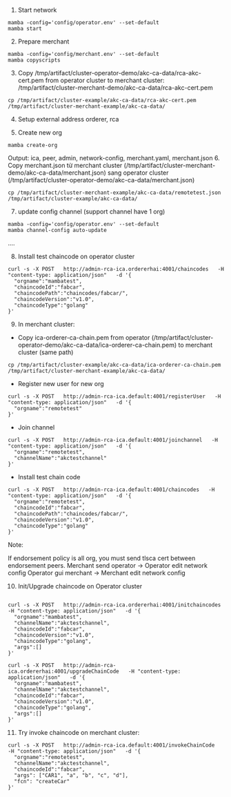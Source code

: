 1. Start network
```
mamba -config='config/operator.env' --set-default
mamba start
```

2. Prepare merchant
```
mamba -config='config/merchant.env' --set-default
mamba copyscripts
```

3. Copy /tmp/artifact/cluster-operator-demo/akc-ca-data/rca-akc-cert.pem from operator cluster to merchant cluster: /tmp/artifact/cluster-merchant-demo/akc-ca-data/rca-akc-cert.pem
```
cp /tmp/artifact/cluster-example/akc-ca-data/rca-akc-cert.pem /tmp/artifact/cluster-merchant-example/akc-ca-data/
```

4. Setup external address orderer, rca

5. Create new org
```
mamba create-org
```
Output: ica, peer, admin, network-config, merchant.yaml, merchant.json
6. Copy merchant.json từ merchant cluster (/tmp/artifact/cluster-merchant-demo/akc-ca-data/merchant.json) sang operator cluster (/tmp/artifact/cluster-operator-demo/akc-ca-data/merchant.json)

```
cp /tmp/artifact/cluster-merchant-example/akc-ca-data/remotetest.json /tmp/artifact/cluster-example/akc-ca-data/
```
7. update config channel (support channel have 1 org)

```
mamba -config='config/operator.env' --set-default
mamba channel-config auto-update
```
....

8. Install test chaincode on operator cluster
```
curl -s -X POST   http://admin-rca-ica.ordererhai:4001/chaincodes   -H "content-type: application/json"   -d '{
  "orgname":"mambatest",
  "chaincodeId":"fabcar",
  "chaincodePath":"chaincodes/fabcar/",
  "chaincodeVersion":"v1.0",
  "chaincodeType":"golang"
}'
```

9. In merchant cluster:

- Copy ica-orderer-ca-chain.pem from operator (/tmp/artifact/cluster-operator-demo/akc-ca-data/ica-orderer-ca-chain.pem) to merchant cluster (same path)
```
cp /tmp/artifact/cluster-example/akc-ca-data/ica-orderer-ca-chain.pem /tmp/artifact/cluster-merchant-example/akc-ca-data/
```

- Register new user for new org
```
curl -s -X POST   http://admin-rca-ica.default:4001/registerUser   -H "content-type: application/json"   -d '{
  "orgname":"remotetest"
}'
```

- Join channel
```
curl -s -X POST   http://admin-rca-ica.default:4001/joinchannel   -H "content-type: application/json"   -d '{
  "orgname":"remotetest",
  "channelName":"akctestchannel"
}'
```

- Install test chain code
```
curl -s -X POST   http://admin-rca-ica.default:4001/chaincodes   -H "content-type: application/json"   -d '{
  "orgname":"remotetest",
  "chaincodeId":"fabcar",
  "chaincodePath":"chaincodes/fabcar/",
  "chaincodeVersion":"v1.0",
  "chaincodeType":"golang"
}'
```

Note:

If endorsement policy is all org, you must send tlsca cert between endorsement peers.
  Merchant send operator -> Operator edit network config
  Operator gui merchant -> Merchant edit network config


10. Init/Upgrade chaincode on Operator cluster
```

curl -s -X POST   http://admin-rca-ica.ordererhai:4001/initchaincodes   -H "content-type: application/json"   -d '{
  "orgname":"mambatest",
  "channelName":"akctestchannel",
  "chaincodeId":"fabcar",
  "chaincodeVersion":"v1.0",
  "chaincodeType":"golang",
  "args":[]
}'

curl -s -X POST   http://admin-rca-ica.ordererhai:4001/upgradeChainCode   -H "content-type: application/json"   -d '{
  "orgname":"mambatest",
  "channelName":"akctestchannel",
  "chaincodeId":"fabcar",
  "chaincodeVersion":"v1.0",
  "chaincodeType":"golang",
  "args":[]
}'
```

11. Try invoke chaincode on merchant cluster:
```
curl -s -X POST   http://admin-rca-ica.default:4001/invokeChainCode   -H "content-type: application/json"   -d '{
  "orgname":"remotetest",
  "channelName":"akctestchannel",
  "chaincodeId":"fabcar",
  "args": ["CAR1", "a", "b", "c", "d"],
  "fcn": "createCar"
}'
```